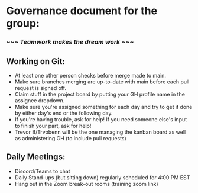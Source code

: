 # Governance document for the group:
### ~~~ _Teamwork makes the dream work_ ~~~

## Working on Git:

- At least one other person checks before merge made to main. 
- Make sure branches merging are up-to-date with main before each pull request is signed off. 
- Claim stuff in the project board by putting your GH profile name in the assignee dropdown.	
- Make sure you're assigned something for each day and try to get it done by either day's end or the following day.	
- If you're having trouble, ask for help! If you need someone else's input to finish your part, ask for help!
- Trevor B/Trvobenn will be the one managing the kanban board as well as administering GH (to include pull requests)

## Daily Meetings:

- Discord/Teams to chat 
- Daily Stand-ups (but sitting down) regularly scheduled for 4:00 PM EST 
- Hang out in the Zoom break-out rooms (training zoom link) 
